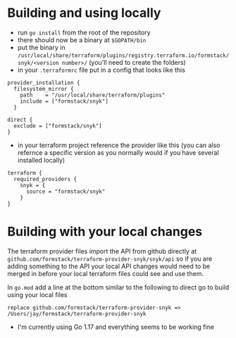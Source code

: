 # Building and using locally
- run `go install` from the root of the repository
- there should now be a binary at `$GOPATH/bin`
- put the binary in `/usr/local/share/terraform/plugins/registry.terraform.io/formstack/snyk/<version number>/` (you'll need to create the folders)
- in your `.terraformrc` file put in a config that looks like this
```
provider_installation {
  filesystem_mirror {
    path    = "/usr/local/share/terraform/plugins"
    include = ["formstack/snyk"]
  }

direct {
  exclude = ["formstack/snyk"]
}
```

- in your terraform project reference the provider like this (you can also refernce a specific version as you normally would if you have several installed locally)
```
terraform {
  required_providers {
    snyk = {
      source = "formstack/snyk"
    }
}
```

# Building with your local changes
The terraform provider files import the API from github directly at `github.com/formstack/terraform-provider-snyk/snyk/api` so if you are adding something to the API your local API changes would need to be merged in before your local terraform files could see and use them.

In `go.mod` add a line at the bottom similar to the following to direct go to build using your local files
```
replace github.com/formstack/terraform-provider-snyk => /Users/jay/formstack/terraform-provider-snyk
```

- I'm currently using Go 1.17 and everything seems to be working fine


